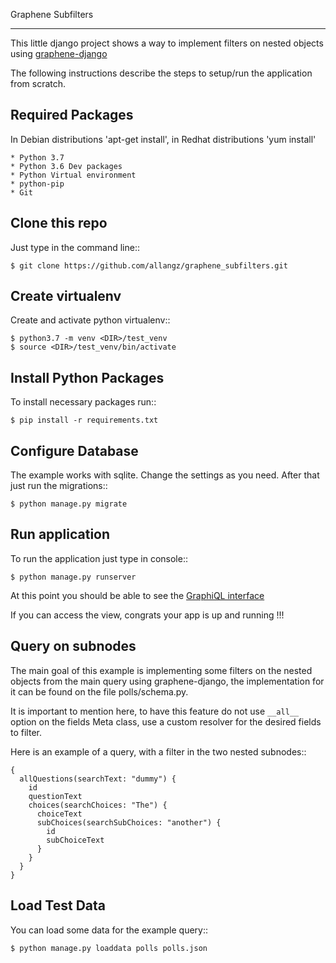 
Graphene Subfilters
************************

This little django project shows a way to implement filters on nested objects using [graphene-django](https://github.com/graphql-python/graphene-django)

The following instructions describe the steps to setup/run the application from scratch.

Required Packages
-----------------

In Debian distributions 'apt-get install', in Redhat distributions 'yum install'
    
    * Python 3.7
    * Python 3.6 Dev packages
    * Python Virtual environment
    * python-pip
    * Git    


Clone this repo
---------------

Just type in the command line::

    $ git clone https://github.com/allangz/graphene_subfilters.git


Create virtualenv
-----------------

Create and activate python virtualenv::


    $ python3.7 -m venv <DIR>/test_venv
    $ source <DIR>/test_venv/bin/activate

Install Python Packages
------------------------------

To install necessary packages run::


    $ pip install -r requirements.txt

Configure Database
------------------

The example works with sqlite. Change the settings as you need. After that just run the migrations::

    $ python manage.py migrate

Run application
-----------------
To run the application just type in console::

    $ python manage.py runserver

At this point you should be able to see the [GraphiQL interface](http://127.0.0.1:8000/graphql)

If you can access the view, congrats your app is up and running !!!

Query on subnodes
------------------

The main goal of this example is implementing some filters on the nested objects from the main query using graphene-django,
the implementation for it can be found on the file polls/schema.py.

It is important to mention here, to have this feature do not use `__all__` option on the fields Meta class,
use a custom resolver for the desired fields to filter.

Here is an example of a query, with a filter in the two nested subnodes::


    {
      allQuestions(searchText: "dummy") {
        id
        questionText
        choices(searchChoices: "The") {
          choiceText
          subChoices(searchSubChoices: "another") {
            id
            subChoiceText
          }
        }
      }
    }


Load Test Data
---------------

You can load some data for the example query::

    $ python manage.py loaddata polls polls.json
